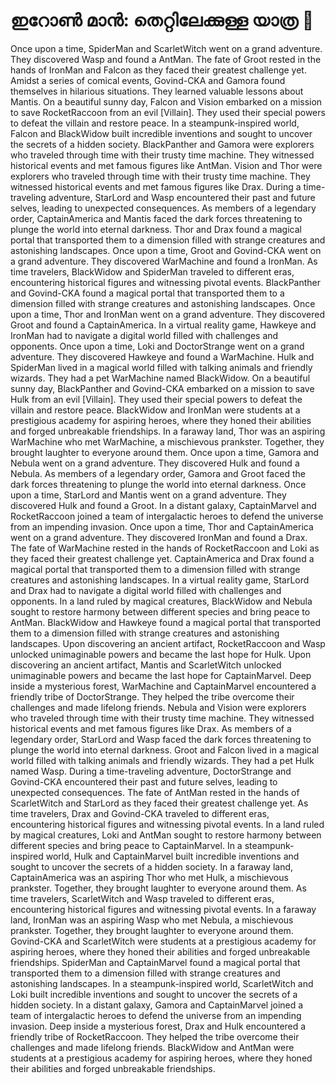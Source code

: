 # ഇറോൺ മാൻ: തെറ്റിലേക്കുള്ള യാത്ര :rocket:

Once upon a time, SpiderMan and ScarletWitch went on a grand adventure. They discovered Wasp and found a AntMan.
The fate of Groot rested in the hands of IronMan and Falcon as they faced their greatest challenge yet.
Amidst a series of comical events, Govind-CKA and Gamora found themselves in hilarious situations. They learned valuable lessons about Mantis.
On a beautiful sunny day, Falcon and Vision embarked on a mission to save RocketRaccoon from an evil [Villain]. They used their special powers to defeat the villain and restore peace.
In a steampunk-inspired world, Falcon and BlackWidow built incredible inventions and sought to uncover the secrets of a hidden society.
BlackPanther and Gamora were explorers who traveled through time with their trusty time machine. They witnessed historical events and met famous figures like AntMan.
Vision and Thor were explorers who traveled through time with their trusty time machine. They witnessed historical events and met famous figures like Drax.
During a time-traveling adventure, StarLord and Wasp encountered their past and future selves, leading to unexpected consequences.
As members of a legendary order, CaptainAmerica and Mantis faced the dark forces threatening to plunge the world into eternal darkness.
Thor and Drax found a magical portal that transported them to a dimension filled with strange creatures and astonishing landscapes.
Once upon a time, Groot and Govind-CKA went on a grand adventure. They discovered WarMachine and found a IronMan.
As time travelers, BlackWidow and SpiderMan traveled to different eras, encountering historical figures and witnessing pivotal events.
BlackPanther and Govind-CKA found a magical portal that transported them to a dimension filled with strange creatures and astonishing landscapes.
Once upon a time, Thor and IronMan went on a grand adventure. They discovered Groot and found a CaptainAmerica.
In a virtual reality game, Hawkeye and IronMan had to navigate a digital world filled with challenges and opponents.
Once upon a time, Loki and DoctorStrange went on a grand adventure. They discovered Hawkeye and found a WarMachine.
Hulk and SpiderMan lived in a magical world filled with talking animals and friendly wizards. They had a pet WarMachine named BlackWidow.
On a beautiful sunny day, BlackPanther and Govind-CKA embarked on a mission to save Hulk from an evil [Villain]. They used their special powers to defeat the villain and restore peace.
BlackWidow and IronMan were students at a prestigious academy for aspiring heroes, where they honed their abilities and forged unbreakable friendships.
In a faraway land, Thor was an aspiring WarMachine who met WarMachine, a mischievous prankster. Together, they brought laughter to everyone around them.
Once upon a time, Gamora and Nebula went on a grand adventure. They discovered Hulk and found a Nebula.
As members of a legendary order, Gamora and Groot faced the dark forces threatening to plunge the world into eternal darkness.
Once upon a time, StarLord and Mantis went on a grand adventure. They discovered Hulk and found a Groot.
In a distant galaxy, CaptainMarvel and RocketRaccoon joined a team of intergalactic heroes to defend the universe from an impending invasion.
Once upon a time, Thor and CaptainAmerica went on a grand adventure. They discovered IronMan and found a Drax.
The fate of WarMachine rested in the hands of RocketRaccoon and Loki as they faced their greatest challenge yet.
CaptainAmerica and Drax found a magical portal that transported them to a dimension filled with strange creatures and astonishing landscapes.
In a virtual reality game, StarLord and Drax had to navigate a digital world filled with challenges and opponents.
In a land ruled by magical creatures, BlackWidow and Nebula sought to restore harmony between different species and bring peace to AntMan.
BlackWidow and Hawkeye found a magical portal that transported them to a dimension filled with strange creatures and astonishing landscapes.
Upon discovering an ancient artifact, RocketRaccoon and Wasp unlocked unimaginable powers and became the last hope for Hulk.
Upon discovering an ancient artifact, Mantis and ScarletWitch unlocked unimaginable powers and became the last hope for CaptainMarvel.
Deep inside a mysterious forest, WarMachine and CaptainMarvel encountered a friendly tribe of DoctorStrange. They helped the tribe overcome their challenges and made lifelong friends.
Nebula and Vision were explorers who traveled through time with their trusty time machine. They witnessed historical events and met famous figures like Drax.
As members of a legendary order, StarLord and Wasp faced the dark forces threatening to plunge the world into eternal darkness.
Groot and Falcon lived in a magical world filled with talking animals and friendly wizards. They had a pet Hulk named Wasp.
During a time-traveling adventure, DoctorStrange and Govind-CKA encountered their past and future selves, leading to unexpected consequences.
The fate of AntMan rested in the hands of ScarletWitch and StarLord as they faced their greatest challenge yet.
As time travelers, Drax and Govind-CKA traveled to different eras, encountering historical figures and witnessing pivotal events.
In a land ruled by magical creatures, Loki and AntMan sought to restore harmony between different species and bring peace to CaptainMarvel.
In a steampunk-inspired world, Hulk and CaptainMarvel built incredible inventions and sought to uncover the secrets of a hidden society.
In a faraway land, CaptainAmerica was an aspiring Thor who met Hulk, a mischievous prankster. Together, they brought laughter to everyone around them.
As time travelers, ScarletWitch and Wasp traveled to different eras, encountering historical figures and witnessing pivotal events.
In a faraway land, IronMan was an aspiring Wasp who met Nebula, a mischievous prankster. Together, they brought laughter to everyone around them.
Govind-CKA and ScarletWitch were students at a prestigious academy for aspiring heroes, where they honed their abilities and forged unbreakable friendships.
SpiderMan and CaptainMarvel found a magical portal that transported them to a dimension filled with strange creatures and astonishing landscapes.
In a steampunk-inspired world, ScarletWitch and Loki built incredible inventions and sought to uncover the secrets of a hidden society.
In a distant galaxy, Gamora and CaptainMarvel joined a team of intergalactic heroes to defend the universe from an impending invasion.
Deep inside a mysterious forest, Drax and Hulk encountered a friendly tribe of RocketRaccoon. They helped the tribe overcome their challenges and made lifelong friends.
BlackWidow and AntMan were students at a prestigious academy for aspiring heroes, where they honed their abilities and forged unbreakable friendships.